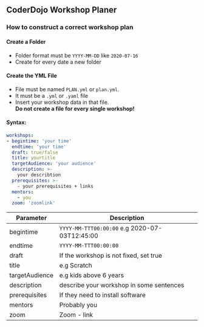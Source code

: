 ## CoderDojo Workshop Planer

### How to construct a correct workshop plan
#### Create a Folder
+ Folder format must be `YYYY-MM-DD` like `2020-07-16`
+ Create for every date a new folder

#### Create the YML File
+ File must be named `PLAN.yml` or `plan.yml`.
+ It must be a `.yml` or `.yaml` file
+ Insert your workshop data in that file. <br><b>Do not create a file for every single workshop!</b>

#### Syntax:
```yml
workshops:
- begintime: 'your time'
  endtime: 'your time'
  draft: true/false
  title: yourtitle
  targetAudience: 'your audience'
  description: >- 
    your describtion
  prerequisites: >-
    - your prerequisites + links
  mentors:
    - you
  zoom: 'zoomlink'
```


| Parameter                | Description |
| ------------             | ----------- |
|begintime|`YYYY-MM-TTT00:00:00` e.g 2020-07-03T12:45:00|
|endtime|`YYYY-MM-TTT00:00:00`|
|draft| If the workshop is not fixed, set true|
|title| e.g Scratch|
|targetAudience| e.g kids above 6 years|
|description| describe your workshop in some sentences|
|prerequisites| If they need to install software|
|mentors| Probably you|
|zoom| Zoom - link|

